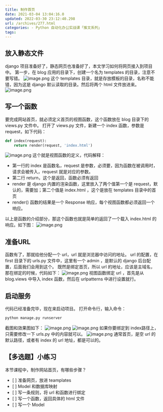 ```yaml
---
title: 制作首页
date: 2021-03-04 13:04:16.0
updated: 2022-03-30 23:12:40.298
url: /archives/277.html
categories: - Python 自动化办公实战课「推文系列」
tags: 
---
```




## 放入静态文件

django 项目准备好了，静态网页也准备好了，本文学习如何将网页接入到项目中。 第一步，在 blog 应用的目录下，创建一个名为 templates 的目录，注意不要写错。 ![image.png](https://img-blog.csdnimg.cn/img_convert/0791666e6c130ca85eea8cd644aeb8f0.png) 这个 templates 目录，就是存放模板的目录，名称不能错，因为这是 django 默认读取的目录。然后将两个 html 文件放进来。 ![image.png](https://img-blog.csdnimg.cn/img_convert/798a002369769d62addb1401accf74b1.png)

## 写一个函数

要完成网站首页，就必须定义首页的视图函数，这个函数放在 blog 目录下的 views.py 文件中。 打开了 views.py 文件，新建一个 index 函数，参数是 request，如下代码：

```python
def index(request):
    return render(request, 'index.html')
```

![image.png](https://img-blog.csdnimg.cn/img_convert/4fa441b3c2748063f2381a69c46d11ae.png) 这个就是视图函数的定义，代码解释：

*   第一行的 index 是函数名，request 是参数，必须要，因为函数在被调用时，请求会被传入，request 就是对应的参数。
*   第二行 return，这个是返回，函数必须有返回
*   render 是 django 内置的渲染函数，这里放入了两个值第一个是 request，默认的，需要加；第二个值是 index.html ，这个是放在 templates 目录中的首页
*   render() 函数的结果是一个 Response 响应，每个视图函数都必须返回一个响应。

以上是函数的介绍部分，那这个函数也就是简单的返回了一个载入 index.html 的响应。如下图： ![image.png](https://img-blog.csdnimg.cn/img_convert/c06a6b55f95568dd89c0784488b797aa.png)

## 准备URL

函数有了，那就给他分配一个 url，url 就是浏览器中访问的地址。 url 的配置，在 first 目录下的 urls.py 文件中，这里有一个 admin ，是默认的 django 后台配置，后面我们会用到这个。 既然是绑定首页，所以 url 的地址，应该是主域名，那在绑定的时候，代码如下： ![image.png](https://img-blog.csdnimg.cn/img_convert/0b0b67e933a5d732f48d391f7d22af07.png) 视图函数绑定 url ，首先是从 blog.views 中导入 index 函数，然后在 urlpatterns 中进行设置就行。

## 启动服务

代码已经准备完毕，现在来启动项目。 打开命令行，输入命令：

```python
python manage.py runserver
```

截图和效果图如下： ![image.png](https://img-blog.csdnimg.cn/img_convert/5c02010ce10c3bff65baf02b6390db1b.png) ![image.png](https://img-blog.csdnimg.cn/img_convert/2e699c42119e2490bdb4e2e489e97b48.png) 如果你要绑定到 index路径上，只需要修改一下 urls.py 中的内容就可以。 ![image.png](https://img-blog.csdnimg.cn/img_convert/536f789b16cf7bcdbeebedabeb6921d1.png) 通常首页，是空 url 的默认路径，或者有 index 的 url 地址，都是可以的。

## 【多选题】小练习

本节课程中，制作网站首页，有哪些步骤？

*   \[ \] 准备网页，放进 teamplates
*   \[ \] Model 和数据库映射
*   \[ \] 写一条规则，将 url 和函数进行绑定
*   \[ \] 写一个函数，返回具体的 html 文件
*   \[ \] 写一个 Model